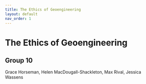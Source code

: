 ```yaml
---
title: The Ethics of Geoengineering
layout: default
nav_order: 1
---
```


# The Ethics of Geoengineering
## Group 10
Grace Horseman, Helen MacDougall-Shackleton, Max Rival, Jessica Wassens

